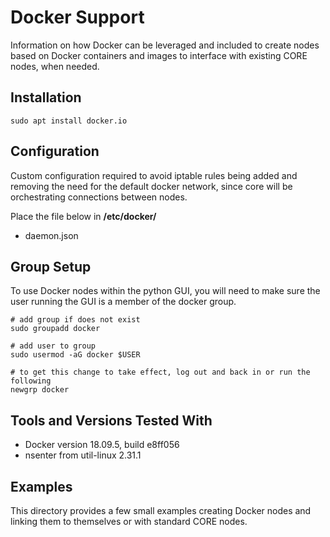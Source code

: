 # Docker Support

Information on how Docker can be leveraged and included to create
nodes based on Docker containers and images to interface with
existing CORE nodes, when needed.

## Installation

```shell
sudo apt install docker.io
```

## Configuration

Custom configuration required to avoid iptable rules being added and removing
the need for the default docker network, since core will be orchestrating
connections between nodes.

Place the file below in **/etc/docker/**
* daemon.json

## Group Setup

To use Docker nodes within the python GUI, you will need to make sure the user running the GUI is a member of the
docker group.

```shell
# add group if does not exist
sudo groupadd docker

# add user to group
sudo usermod -aG docker $USER

# to get this change to take effect, log out and back in or run the following
newgrp docker
```

## Tools and Versions Tested With

* Docker version 18.09.5, build e8ff056
* nsenter from util-linux 2.31.1

## Examples

This directory provides a few small examples creating Docker nodes
and linking them to themselves or with standard CORE nodes.
